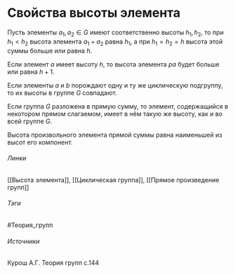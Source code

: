 # Свойства высоты элемента
Пусть элементы $a_1,a_{2}\in G$ имеют соответственно высоты $h_{1},h{_2}$, то при $h_1<h_2$ высота элемента $a_1+a_2$ равна $h_1$, а при $h_1=h_2=h$ высота этой суммы больше или равна $h$.

Если элемент $a$ имеет высоту $h$, то высота элемента $pa$ будет больше или равна $h+1$.

Если элементы $a$ и $b$ порождают одну и ту же циклическую подгруппу, то их высоты в группе $G$ совпадают.

Если группа $G$ разложена в прямую сумму, то элемент, содержащийся в некотором прямом слагаемом, имеет в нём такую же высоту, как и во всей группе $G$.

Высота произвольного элемента прямой суммы равна наименьшей из высот его компонент.

###### Линки
 [[Высота элемента]], [[Циклическая группа]], [[Прямое произведение групп]]
###### Тэги
 #Теория_групп 
###### Источники
 Курош А.Г. Теория групп с.144